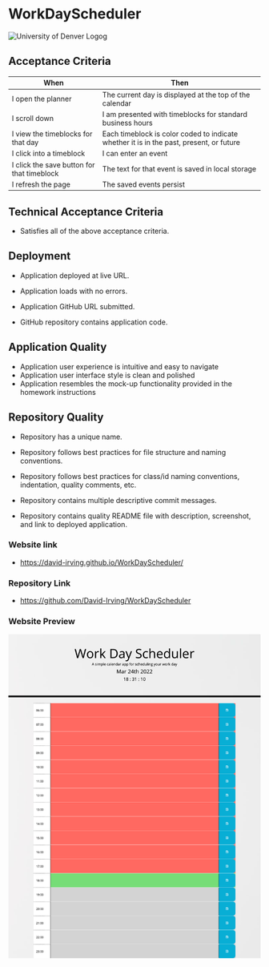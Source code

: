 # WorkDayScheduler

![University of Denver Logog](https://d92mrp7hetgfk.cloudfront.net/images/sites/misc/denver-switchup-thumbnail-a/original.png?1560210160)
## Acceptance Criteria
 |When       | Then
 | --------- |--------
 | I open the planner | The current day is displayed at the top of the calendar
 | I scroll down | I am presented with timeblocks for standard business hours
 | I view the timeblocks for that day | Each timeblock is color coded to indicate whether it is in the past, present, or future
 | I click into a timeblock | I can enter an event
 | I click the save button for that timeblock | The text for that event is saved in local storage
 | I refresh the page | The saved events persist

## Technical Acceptance Criteria
* Satisfies all of the above acceptance criteria.

## Deployment
* Application deployed at live URL.

* Application loads with no errors.

* Application GitHub URL submitted.

* GitHub repository contains application code.
## Application Quality
* Application user experience is intuitive and easy to navigate
* Application user interface style is clean and polished
* Application resembles the mock-up functionality provided in the homework instructions
## Repository Quality
* Repository has a unique name.

* Repository follows best practices for file structure and naming conventions.

* Repository follows best practices for class/id naming conventions, indentation, quality comments, etc.

* Repository contains multiple descriptive commit messages.

* Repository contains quality README file with description, screenshot, and link to deployed application.

### Website link
* https://david-irving.github.io/WorkDayScheduler/

### Repository Link
* https://github.com/David-Irving/WorkDayScheduler

### Website Preview
![Website Preview](https://github.com/David-Irving/WorkDayScheduler/blob/main/Images/WorkDayScheduler.png)